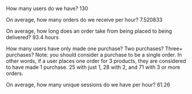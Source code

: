 How many users do we have?
130

On average, how many orders do we receive per hour?
7.520833

On average, how long does an order take from being placed to being delivered?
93.4 hours

How many users have only made one purchase? Two purchases? Three+ purchases?
Note: you should consider a purchase to be a single order. In other words, if a user places one order for 3 products, they are considered to have made 1 purchase.
25 with just 1, 28 with 2, and 71 with 3 or more orders.

On average, how many unique sessions do we have per hour?
61.26

